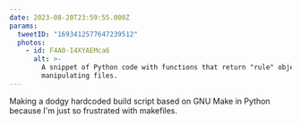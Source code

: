 ```yaml
---
date: 2023-08-20T23:59:55.000Z
params:
  tweetID: "1693412577647239512"
  photos:
    - id: F4A0-I4XYAEMca6
      alt: >-
        A snippet of Python code with functions that return "rule" objects for
        manipulating files.
---
```


Making a dodgy hardcoded build script based on GNU Make in Python because I'm
just so frustrated with makefiles.
